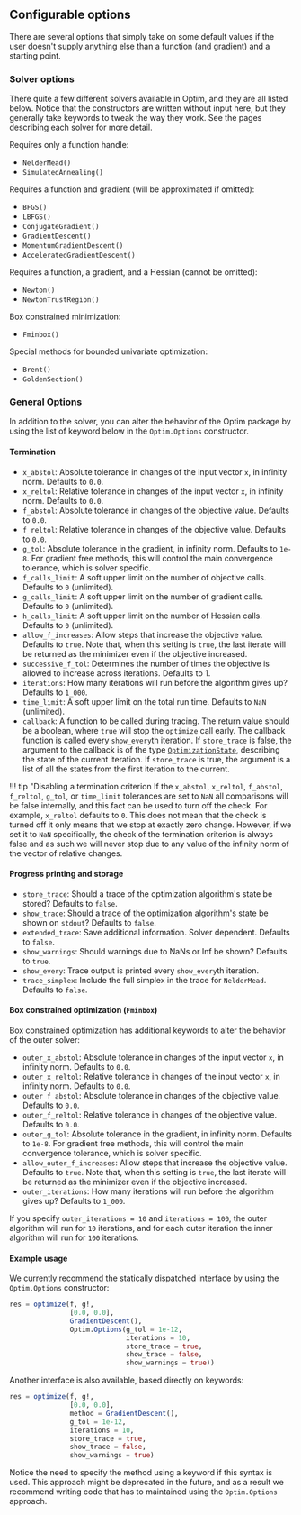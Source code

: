 ## Configurable options
There are several options that simply take on some default values if the user
doesn't supply anything else than a function (and gradient) and a starting point.
### Solver options
There quite a few different solvers available in Optim, and they are all listed
below. Notice that the constructors are written without input here, but they
generally take keywords to tweak the way they work. See the pages describing each
solver for more detail.

Requires only a function handle:

* `NelderMead()`
* `SimulatedAnnealing()`

Requires a function and gradient (will be approximated if omitted):

* `BFGS()`
* `LBFGS()`
* `ConjugateGradient()`
* `GradientDescent()`
* `MomentumGradientDescent()`
* `AcceleratedGradientDescent()`

Requires a function, a gradient, and a Hessian (cannot be omitted):

* `Newton()`
* `NewtonTrustRegion()`

Box constrained minimization:

* `Fminbox()`

Special methods for bounded univariate optimization:

* `Brent()`
* `GoldenSection()`

### General Options
In addition to the solver, you can alter the behavior of the Optim package by using the list of keyword below in the `Optim.Options` constructor. 

#### Termination
* `x_abstol`: Absolute tolerance in changes of the input vector `x`, in infinity norm. Defaults to `0.0`.
* `x_reltol`: Relative tolerance in changes of the input vector `x`, in infinity norm. Defaults to `0.0`.
* `f_abstol`: Absolute tolerance in changes of the objective value. Defaults to `0.0`.
* `f_reltol`: Relative tolerance in changes of the objective value. Defaults to `0.0`.
* `g_tol`: Absolute tolerance in the gradient, in infinity norm. Defaults to `1e-8`. For gradient free methods, this will control the main convergence tolerance, which is solver specific.
* `f_calls_limit`: A soft upper limit on the number of objective calls. Defaults to `0` (unlimited).
* `g_calls_limit`: A soft upper limit on the number of gradient calls. Defaults to `0` (unlimited).
* `h_calls_limit`: A soft upper limit on the number of Hessian calls. Defaults to `0` (unlimited).
* `allow_f_increases`: Allow steps that increase the objective value. Defaults to `true`. Note that, when this setting is `true`, the last iterate will be returned as the minimizer even if the objective increased.
* `successive_f_tol`: Determines the number of times the objective is allowed to increase across iterations. Defaults to 1.
* `iterations`: How many iterations will run before the algorithm gives up? Defaults to `1_000`.
* `time_limit`: A soft upper limit on the total run time. Defaults to `NaN` (unlimited).
* `callback`: A function to be called during tracing. The return value should be a boolean, where `true` will stop the `optimize` call early. The callback function is called every `show_every`th iteration. If `store_trace` is false, the argument to the callback is of the type  [`OptimizationState`](https://github.com/JuliaNLSolvers/Optim.jl/blob/a1035134ca1f3ebe855f1cde034e32683178225a/src/types.jl#L155), describing the state of the current iteration. If `store_trace` is true, the argument is a list of all the states from the first iteration to the current.

!!! tip "Disabling a termination criterion
    If the `x_abstol`, `x_reltol`, `f_abstol`, `f_reltol`, `g_tol`, or `time_limit` tolerances are set to `NaN` all comparisons will be false internally, and this fact can be used to turn off the check. For example, `x_reltol` defaults to `0`. This does not mean that the check is turned off it only means that we stop at exactly zero change. However, if we set it to `NaN` specifically, the check of the termination criterion is always false and as such we will never stop due to any value of the infinity norm of the vector of relative changes.
    

#### Progress printing and storage
* `store_trace`: Should a trace of the optimization algorithm's state be stored? Defaults to `false`.
* `show_trace`: Should a trace of the optimization algorithm's state be shown on `stdout`? Defaults to `false`.
* `extended_trace`: Save additional information. Solver dependent. Defaults to `false`.
* `show_warnings`: Should warnings due to NaNs or Inf be shown? Defaults to `true`.
* `show_every`: Trace output is printed every `show_every`th iteration.
* `trace_simplex`: Include the full simplex in the trace for `NelderMead`. Defaults to `false`.

#### Box constrained optimization (`Fminbox`)
Box constrained optimization has additional keywords to alter the behavior of the outer solver:

* `outer_x_abstol`: Absolute tolerance in changes of the input vector `x`, in infinity norm. Defaults to `0.0`.
* `outer_x_reltol`: Relative tolerance in changes of the input vector `x`, in infinity norm. Defaults to `0.0`.
* `outer_f_abstol`: Absolute tolerance in changes of the objective value. Defaults to `0.0`.
* `outer_f_reltol`: Relative tolerance in changes of the objective value. Defaults to `0.0`.
* `outer_g_tol`: Absolute tolerance in the gradient, in infinity norm. Defaults to `1e-8`. For gradient free methods, this will control the main convergence tolerance, which is solver specific.
* `allow_outer_f_increases`: Allow steps that increase the objective value. Defaults to `true`. Note that, when this setting is `true`, the last iterate will be returned as the minimizer even if the objective increased.
* `outer_iterations`: How many iterations will run before the algorithm gives up? Defaults to `1_000`.

If you specify `outer_iterations = 10` and `iterations = 100`, the outer algorithm will run for `10` iterations, and for each outer iteration the inner algorithm will run for `100` iterations.

#### Example usage
We currently recommend the statically dispatched interface by using the `Optim.Options`
constructor:
```jl
res = optimize(f, g!,
               [0.0, 0.0],
               GradientDescent(),
               Optim.Options(g_tol = 1e-12,
                             iterations = 10,
                             store_trace = true,
                             show_trace = false,
                             show_warnings = true))
```
Another interface is also available, based directly on keywords:
```jl
res = optimize(f, g!,
               [0.0, 0.0],
               method = GradientDescent(),
               g_tol = 1e-12,
               iterations = 10,
               store_trace = true,
               show_trace = false,
               show_warnings = true)
```
Notice the need to specify the method using a keyword if this syntax is used.
This approach might be deprecated in the future, and as a result we recommend writing code
that has to maintained using the `Optim.Options` approach.
